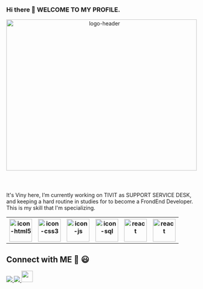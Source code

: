 ### Hi there 👋 WELCOME TO MY PROFILE.

<header display="flex-inline">
  <img src="https://i.ibb.co/1dSK4zz/profile-git.png" width="100%" height="400" alt="logo-header">
</header>

<p width="400">It's Viny here, I’m currently working on TIVIT as SUPPORT SERVICE DESK, and keeping a hard routine in studies for to become a FrondEnd Developer.
This is my skill that I'm specializing.</p>



<table style="align:center">
        <tr>
            <th><img src="https://i.ibb.co/fk0xGfg/html5.png" alt="icon-html5" width="60" height="60"></th>
            <th><img src="https://i.ibb.co/TcfYZTt/css3.png" alt="icon-css3" width="60" height="60" marginwidth="5px"></th>
            <th><img src="https://i.ibb.co/j5NtKfP/js.png" alt="icon-js" width="60" height="60" marginwidth="5px"></th>
            <th><img src="https://i.ibb.co/31P7bP9/database-sql1.png" alt="icon-sql" width="60" height="60" marginwidth="5px"></th>
            <th><img src="https://i.ibb.co/nfqvYkW/react.png" alt="react" width="60" height="60" marginwidth="5px"></th>
            <th><img src="https://i.ibb.co/dLZg9SP/node.png" alt="react" width="60" height="60" marginwidth="5px"></th>
        </tr>
    </table>


## Connect with ME 👋 😃
<p align="left" backgroundcolor="#4d0099" width="100%">
<a href="https://www.linkedin.com/in/vinicius-batista-815983137/">
  <img src="https://hand-landing-page-curved.netlify.app/images/facebook.svg">
</a>
<a href="https://www.instagram.com/viny_batista_10/">
  <img src="https://hand-landing-page-curved.netlify.app/images/instagram.svg">
</a>
<a href="https://www.frontendmentor.io/profile/vbanety">
  <img src="https://pbs.twimg.com/profile_images/1047378912819531776/jg7V1u54_400x400.jpg" width="30" height="30">
</a>

</p>
<!--



**Vbanety/Vbanety** is a ✨ _special_ ✨ repository because its `README.md` (this file) appears on your GitHub profile.

Here are some ideas to get you started:

- 🔭 I’m currently working on ...
- 🌱 I’m currently learning ...
- 👯 I’m looking to collaborate on ...
- 🤔 I’m looking for help with ...
- 💬 Ask me about ...
- 📫 How to reach me: ...
- 😄 Pronouns: ...
- ⚡ Fun fact: ...
-->
